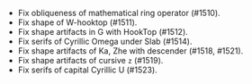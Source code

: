 * Fix obliqueness of mathematical ring operator (#1510).
* Fix shape of W-hooktop (#1511).
* Fix shape artifacts in G with HookTop (#1512).
* Fix serifs of Cyrillic Omega under Slab (#1514).
* Fix shape artifacts of Ka, Zhe with descender (#1518, #1521).
* Fix shape artifacts of cursive `z` (#1519).
* Fix serifs of capital Cyrillic U (#1523).
